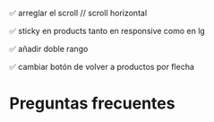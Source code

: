 ✅ arreglar el scroll // scroll horizontal

✅ sticky en products tanto en responsive como en lg

✅ añadir doble rango

✅ cambiar botón de volver a productos por flecha

# Preguntas frecuentes
